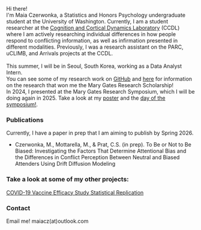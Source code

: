 Hi there!\
I'm Maia Czerwonka, a Statistics and Honors Psychology undergraduate student at the University of Washington. Currently, I am a student researcher at the [Cognition and Cortical Dynamics Laboratory](https://sites.uw.edu/ccdl/) (CCDL) where I am actively researching individual differences in how people respond to conflicting information, as well as infirmation presented in different modalities. 
Previously, I was a research assistant on the PARC, uCLIMB, and Arrivals projects at the CCDL.\
\
This summer, I will be in Seoul, South Korea, working as a Data Analyst Intern.
\
You can see some of my research work on [GitHub](https://github.com/maiacz) and [here](https://www.maiacz.com/Guthrie_Prize_Research_Proposal.docx) for information on the research that won me the Mary Gates Research Scholarship!
\
In 2024, I presented at the Mary Gates Research Symposium, which I will be doing again in 2025. Take a look at my [poster](https://www.maiacz.com/Mary_Gates_Research_Symposium.pdf) and the [day of the symposium!](https://www.linkedin.com/posts/maiacz_last-friday-i-had-the-opportunity-to-present-activity-7198810546857529344-jvAT?utm_source=share&utm_medium=member_desktop&rcm=ACoAADp3m-QBGP6I8aiJpycGIB_0WUmnzfCRlDY).

### Publications
Currently, I have a paper in prep that I am aiming to publish by Spring 2026.

* Czerwonka, M., Mottarella, M., & Prat, C.S. (in prep). To Be or Not to Be Biased: Investigating the Factors That Determine Attentional Bias and the Differences in Conflict Perception Between Neutral and Biased Attenders Using Drift Diffusion Modeling

### Take a look at some of my other projects:
[COVID-19 Vaccine Efficacy Study Statistical Replication](https://www.maiacz.com/Stat342_Final_Report.pdf)

### Contact
Email me! maiacz(at)outlook.com
